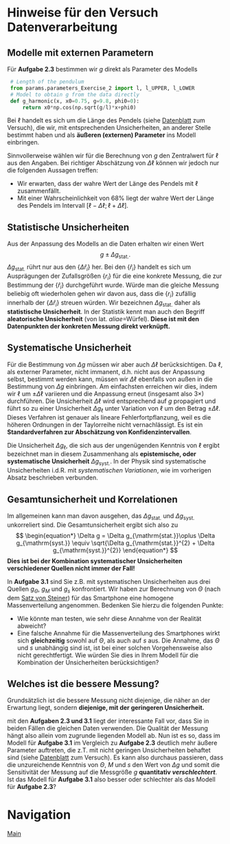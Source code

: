 # Hinweise für den Versuch Datenverarbeitung

## Modelle mit externen Parametern 

Für **Aufgabe 2.3** bestimmen wir $g$ direkt als Parameter des Modells

 ```python
  # Length of the pendulum
  from params.parameters_Exercise_2 import l, l_UPPER, l_LOWER
  # Model to obtain g from the data directly
  def g_harmonic(x, x0=0.75, g=9.8, phi0=0):
      return x0*np.cos(np.sqrt(g/l)*x+phi0) 
 ```

Bei $\ell$ handelt es sich um die Länge des Pendels (siehe [Datenblatt](https://gitlab.kit.edu/kit/etp-lehre/p1-praktikum/students/-/blob/main/Datenverarbeitung/Datenblatt.md) zum Versuch), die wir, mit entsprechenden Unsicherheiten, an anderer Stelle bestimmt haben und als **äußeren (externen) Parameter** ins Modell einbringen. 

Sinnvollerweise wählen wir für die Berechnung von $g$ den Zentralwert für $\ell$ aus den Angaben. Bei richtiger Abschätzung von $\Delta\ell$ können wir jedoch nur die folgenden Aussagen treffen: 

- Wir erwarten, dass der wahre Wert der Länge des Pendels mit $\ell$ zusammenfällt. 
- Mit einer Wahrscheinlichkeit von 68% liegt der wahre Wert der Länge des Pendels im Intervall $[\ell-\Delta\ell;\ell+\Delta\ell]$.

## Statistische Unsicherheiten

Aus der Anpassung des Modells an die Daten erhalten wir einen Wert
$$
\begin{equation*}
g\pm\Delta g_{\mathrm{stat.}}.
\end{equation*}
$$
$\Delta g_{\mathrm{stat.}}$ rührt nur aus den $\{\Delta\hat{r}_{i}\}$ her. Bei den $\{\hat{r}_{i}\}$ handelt es sich um Ausprägungen der Zufallsgrößen $\{r_{i}\}$ für die eine konkrete Messung, die zur Bestimmung der $\{\hat{r}_{i}\}$ durchgeführt wurde. Würde man die gleiche Messung beliebig oft wiederholen gehen wir davon aus, dass die $\{r_{i}\}$ zufällig innerhalb der $\{\Delta\hat{r}_{i}\}$ streuen würden. Wir bezeichnen $\Delta g_{\mathrm{stat.}}$ daher als **statistische Unsicherheit**. In der Statistik kennt man auch den Begriff **aleatorische Unsicherheit** (von lat. *aliae*=Würfel). **Diese ist mit den Datenpunkten der konkreten Messung direkt verknüpft.**   

## Systematische Unsicherheit

Für die Bestimmung von $\Delta g$ müssen wir aber auch $\Delta\ell$ berücksichtigen. Da $\ell$, als externer Parameter, nicht immanent, d.h. nicht aus der Anpassung selbst, bestimmt werden kann, müssen wir $\Delta\ell$ ebenfalls von außen in die Bestimmung von $\Delta g$ einbringen.  Am einfachsten erreichen wir dies, indem wir $\ell$ um $\pm\Delta\ell$ variieren und die Anpassung erneut (insgesamt also $3\times$) durchführen. Die Unsicherheit $\Delta\ell$ wird entsprechend auf $g$ propagiert und führt so zu einer Unsicherheit $\Delta g_{\ell}$ unter Variation von $\ell$ um den Betrag $\pm\Delta\ell$. Dieses Verfahren ist genauer als lineare Fehlerfortpflanzung, weil es die höheren Ordnungen in der Taylorreihe nicht vernachlässigt. Es ist ein **Standardverfahren zur Abschätzung von Konfidenzintervallen**.

Die Unsicherheit $\Delta g_{\ell}$, die sich aus der ungenügenden Kenntnis von $\ell$ ergibt bezeichnet man in diesem Zusammenhang als **epistemische, oder systematische Unsicherheit** $\Delta g_{\mathrm{syst.}}$. In der Physik sind systematische Unsicherheiten i.d.R. mit *systematischen Variationen*, wie im vorherigen Absatz beschrieben verbunden.

## Gesamtunsicherheit und Korrelationen

Im allgemeinen kann man davon ausgehen, das $\Delta g_{\mathrm{stat.}}$ und $\Delta g_{\mathrm{syst.}}$ unkorreliert sind. Die Gesamtunsicherheit ergibt sich also zu
$$
\begin{equation*}
\Delta g = \Delta g_{\mathrm{stat.}}\oplus \Delta g_{\mathrm{syst.}} \equiv \sqrt{\Delta g_{\mathrm{stat.}}^{2} + \Delta g_{\mathrm{syst.}}^{2}}
\end{equation*}
$$
**Dies ist bei der Kombination systematischer Unsicherheiten verschiedener Quellen nicht immer der Fall!** 

In **Aufgabe 3.1** sind Sie z.B. mit systematischen Unsicherheiten aus drei Quellen $g_{\Theta}$, $g_{M}$ und $g_{s}$ konfrontiert. Wir haben zur Berechnung von $\Theta$ (nach dem [Satz von Steiner](https://de.wikipedia.org/wiki/Steinerscher_Satz)) für das Smartphone eine homogene Massenverteilung angenommen. Bedenken Sie hierzu die folgenden Punkte:

- Wie könnte man testen, wie sehr diese Annahme von der Realität abweicht? 
- Eine falsche Annahme für die Massenverteilung des Smartphones wirkt sich **gleichzeitig** sowohl auf $\Theta$, als auch auf $s$ aus. Die Annahme, das $\Theta$ und $s$ unabhängig sind ist, ist bei einer solchen Vorgehensweise also nicht gerechtfertigt. Wie würden Sie dies in Ihrem Modell für die Kombination der Unsicherheiten berücksichtigen?

## Welches ist die bessere Messung?

Grundsätzlich ist die bessere Messung nicht diejenige, die näher an der Erwartung liegt, sondern **diejenige, mit der geringeren Unsicherheit.** 

mit den **Aufgaben 2.3 und 3.1** liegt der interessante Fall vor, dass Sie in beiden Fällen die gleichen Daten verwenden. Die Qualität der Messung hängt also allein vom zugrunde liegenden Modell ab. Nun ist es so, dass im Modell für **Aufgabe 3.1** im Vergleich zu **Aufgabe 2.3** deutlich mehr äußere Parameter auftreten, die z.T. mit nicht geringen Unsicherheiten behaftet sind (siehe [Datenblatt](https://gitlab.kit.edu/kit/etp-lehre/p1-praktikum/students/-/blob/main/Datenverarbeitung/Datenblatt.md) zum Versuch). Es kann also durchaus passieren, dass die unzureichende Kenntnis von $\Theta$, $M$ und $s$ den Wert von $\Delta g$ und somit die Sensitivität der Messung auf die Messgröße $g$ **quantitativ *verschlechtert***. Ist das Modell für **Aufgabe 3.1** also besser oder schlechter als das Modell für **Aufgabe 2.3**?  

# Navigation

[Main](https://gitlab.kit.edu/kit/etp-lehre/p1-praktikum/students/-/tree/main/Datenverarbeitung)

